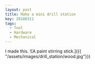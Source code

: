 ```yaml
---
layout: post
title: Make a mini drill station
key: 20180311
tags:
  - Tool
  - Hardware
  - Mechanical
---
```


I made this.
![A paint stirring stick.]({{ "/assets/images/drill_station/wood.jpg"}})
